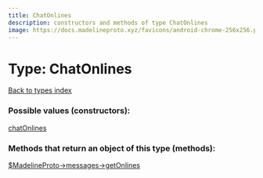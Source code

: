 ```yaml
---
title: ChatOnlines
description: constructors and methods of type ChatOnlines
image: https://docs.madelineproto.xyz/favicons/android-chrome-256x256.png
---
```

# Type: ChatOnlines  
[Back to types index](index.md)



### Possible values (constructors):

[chatOnlines](../constructors/chatOnlines.md)  



### Methods that return an object of this type (methods):

[$MadelineProto->messages->getOnlines](../methods/messages_getOnlines.md)  



